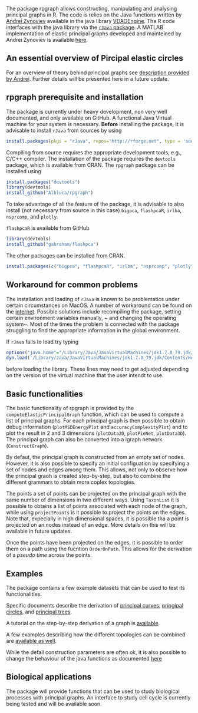 The package rpgraph allows constructing, manipulating and analysing principal graphs in R. The code is relies on the Java functions written by [Andrei Zynoviev](https://github.com/auranic) available in the java library [VDAOEngine](https://github.com/auranic/VDAOEngine). The R code interfaces with the java library via the [`rJava` package](https://www.rforge.net/rJava/). A MATLAB implementation of elastic principal graphs developed and mainteined by Andrei Zynoviev is available [here](https://github.com/auranic/Elastic-principal-graphs).

An essential overview of Pircipal elastic circles
-------------------------------------------------

For an overview of theory behind principal graphs see [description provided by Andrei](https://github.com/auranic/Elastic-principal-graphs/wiki). Further details will be presented here in a future update.

rpgraph prerequisite and installation
-------------------------------------

The package is currently under heavy development, non very well documented, and only available on GitHub. A functional Java Virtual machine for your system is necessary. **Before** installing the package, it is advisable to install `rJava` from sources by using

``` r
install.packages(pkgs = "rJava", repos="http://rforge.net", type = 'source')
```

Compiling from source requires the appropriate development tools, e.g., C/C++ compiler. The installation of the package requires the `devtools` package, which is available from CRAN. The `rpgraph` package can be installed using

``` r
install.packages("devtools")
library(devtools)
install_github("Albluca/rpgraph")
```

To take advantage of all the feature of the package, it is advisable to also install (not necessary from source in this case) `bigpca`, `flashpcaR`, `irlba`, `nsprcomp`, and `plotly`.

`flashpcaR` is available from GitHub

``` r
library(devtools)
install_github("gabraham/flashpca")
```

The other packages can be installed from CRAN.

``` r
install.packages(c("bigpca", "flashpcaR", "irlba", "nsprcomp", "plotly"))
```

Workaround for common problems
------------------------------

The installation and loading of `rJava` is known to be problematics under certain circumstances on MacOS. A number of workaround can be found on the [internet](http://conjugateprior.org/2014/12/r-java8-osx/). Possible solutions include recompiling the package, setting certain environment variables manually, ~ and changing the operating system~. Most of the times the problem is connected with the package struggling to find the appropriate information in the global environment.

If `rJava` fails to load try typing

``` r
options("java.home"="/Library/Java/JavaVirtualMachines/jdk1.7.0_79.jdk/Contents/Home/jre")
dyn.load('/Library/Java/JavaVirtualMachines/jdk1.7.0_79.jdk/Contents/Home/jre/lib/server/libjvm.dylib')
```

before loading the library. These lines may need to get adjusted depending on the version of the virtual machine that the user intendt to use.

Basic functionalities
---------------------

The basic functionality of rpgraph is provided by the `computeElasticPrincipalGraph` function, which can be used to compute a list of principal graphs. For each principal graph is then possible to obtain debug information (`plotMSDEnergyPlot` and `accuracyComplexityPlot`) and to plot the result in 2 and 3 dimensions (`plotData2D`, `plotPieNet`, `plotData3D`). The principal graph can also be converted into a igraph network (`ConstructGraph`).

By defaut, the principal graph is constructed from an empty set of nodes. However, it is also possible to specify an initial configuation by specifying a set of nodes and edges among them. This allows, not only to observe how the principal graoh is created step-by-step, but also to combine the different grammars to obtain more coplex topologies.

The points a set of points can be projected on the principal graph with the same number of dimensions in two different ways. Using `TaxonList` it is possible to obtains a list of points associated with each node of the graph, while using `projectPoints` is it possible to project the points on the edges. Note that, expecially in high dimensional spaces, it is possible tha a point is projected on an nodes instead of an edge. More details on this will be available in future updates.

Once the points have been projected on the edges, it is possible to order them on a path using the fucntion `OrderOnPath`. This allows for the derivation of a *pseudo time* across the points.

Examples
--------

The package contains a few example datasets that can be used to test its functionalities.

Specific documents describe the derivation of [principal curves](doc/curve.md), [pringipal circles](doc/circle.md), and [principal trees](doc/tree.md).

A tutorial on the step-by-step derivation of a graph is [available](doc/step.md).

A few examples describing how the different topologies can be combined are [available as well](doc/mix.md).

While the defail construction parameters are often ok, it is also possible to change the behaviour of the java functions as documented [here](doc/javapar.md)


Biological applications
-----------------------

The package will provide functions that can be used to study biological processes with principal graphs. An interface to study cell cycle is currently being tested and will be available soon.
